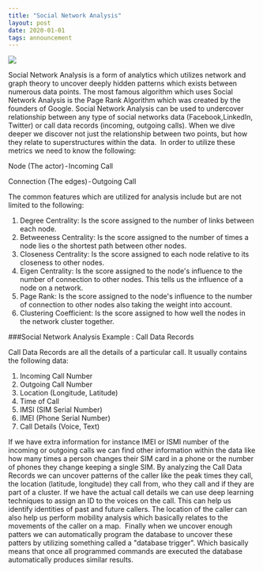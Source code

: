 ```yaml
---
title: "Social Network Analysis"
layout: post
date: 2020-01-01
tags: announcement
---
```


![](https://www.pacificrisa.org/wp-content/uploads/2013/11/Full-Network-Region-Degree-Fruchterman-Reingold-12K-4000x4000-1024x1024.jpg)

Social Network Analysis is a form of analytics which utilizes network and graph theory to uncover deeply hidden patterns which exists between numerous data points.
The most famous algorithm which uses Social Network Analysis is the Page Rank Algorithm which was created by the founders of Google.
Social Network Analysis can be used to undercover relationship between any type of social networks data (Facebook,LinkedIn, Twitter) or call data records (incoming, outgoing calls).
When we dive deeper we discover not just the relationship between two points, but how they relate to superstructures within the data. 
In order to utilize these metrics we need to know the following:

Node (The actor) - Incoming Call

Connection (The edges) - Outgoing Call

The common features which are utilized for analysis include but are not limited to the following:

1. Degree Centrality: Is the score assigned to the number of links between each node.
2. Betweeness Centrality: Is the score assigned to the number of times a node lies o the shortest path between other nodes.
3. Closeness Centrality: Is the score assigned to each node relative to its closeness to other nodes.
4. Eigen Centrality: Is the score assigned to the node's influence to the number of connection to other nodes. This tells us the influence of a node on a network.
5. Page Rank: Is the score assigned to the node's influence to the number of connection to other nodes also taking the weight into account.
6. Clustering Coefficient: Is the score assigned to how well the nodes in the network cluster together. 

###Social Network Analysis Example : Call Data Records

Call Data Records are all the details of a particular call. It usually contains the following data:

1. Incoming Call Number
2. Outgoing Call Number
3. Location (Longitude, Latitude)
4. Time of Call
5. IMSI (SIM Serial Number)
6. IMEI (Phone Serial Number)
7. Call Details (Voice, Text)

If we have extra information for instance IMEI or ISMI number of the incoming or outgoing calls we can find other information within the data like how many times a person changes their SIM card in a phone or the number of phones they change keeping a single SIM.
By analyzing the Call Data Records we can uncover patterns of the caller like the peak times they call, the location (latitude, longitude) they call from, who they call and if they are part of a cluster. If we have the actual call details we can use deep learning techniques to assign an ID to the voices on the call. This can help us identify identities of past and future callers. The location of the caller can also help us perform mobility analysis which basically relates to the movements of the caller on a map. 
Finally when we uncover enough patters we can automatically program the database to uncover these patters by utilizing something called a "database trigger". Which basically means that once all programmed commands are executed the database automatically produces similar results.

